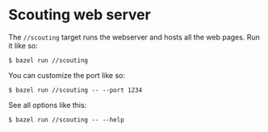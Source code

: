 Scouting web server
================================================================================

The `//scouting` target runs the webserver and hosts all the web pages. Run it
like so:

    $ bazel run //scouting

You can customize the port like so:

    $ bazel run //scouting -- --port 1234

See all options like this:

    $ bazel run //scouting -- --help
